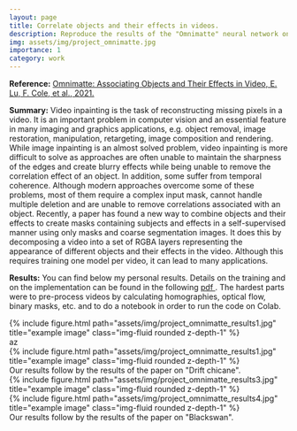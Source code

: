 ```yaml
---
layout: page
title: Correlate objects and their effects in videos.
description: Reproduce the results of the "Omnimatte" neural network on the DAVIS dataset and on Youtube videos.
img: assets/img/project_omnimatte.jpg
importance: 1
category: work
---
```


**Reference:** <a href="https://github.com/erikalu/omnimatte">Omnimatte: Associating Objects and Their Effects in Video, E. Lu, F. Cole, et al., 2021.</a>

**Summary:** Video inpainting is the task of reconstructing missing pixels in a video. It is an important problem in computer vision and an essential feature in many imaging and graphics applications, e.g. object removal, image restoration, manipulation, retargeting, image composition and rendering. While image inpainting is an almost solved problem, video inpainting is more difficult to solve as approaches are often unable to maintain the sharpness of the edges and create blurry effects while being unable to remove the correlation effect of an object. In addition, some suffer from temporal coherence. Although modern approaches overcome some of these problems, most of them require a complex input mask, cannot handle multiple deletion and are unable to remove correlations associated with an object. Recently, a paper has found a new way to combine objects and their effects to create masks containing subjects and effects in a self-supervised manner using only masks and coarse segmentation images. It does this by decomposing a video into a set of RGBA layers representing the appearance of different objects and their effects in the video. Although this requires training one model per video, it can lead to many applications.

**Results:** You can find below my personal results. Details on the training and on the implementation can be found in the following <a href="/assets/pdf/Report_Omnimatte"> pdf </a>. The hardest parts were to pre-process videos by calculating homographies, optical flow, binary masks, etc. and to do a notebook in order to run the code on Colab.
<div class="row">
    <div class="col-sm mt-3 mt-md-0">
        {% include figure.html path="assets/img/project_omnimatte_results1.jpg" title="example image" class="img-fluid rounded z-depth-1" %}
    </div>
</div>
az
<div class="row">
    <div class="col-sm mt-3 mt-md-0">
        {% include figure.html path="assets/img/project_omnimatte_results1.jpg" title="example image" class="img-fluid rounded z-depth-1" %}
    </div>
</div>
<div class="caption">
    Our results follow by the results of the paper on "Drift chicane".
</div>

<div class="row">
    <div class="col-sm mt-3 mt-md-0">
        {% include figure.html path="assets/img/project_omnimatte_results3.jpg" title="example image" class="img-fluid rounded z-depth-1" %}
    </div>
</div>

<div class="row">
    <div class="col-sm mt-3 mt-md-0">
        {% include figure.html path="assets/img/project_omnimatte_results4.jpg" title="example image" class="img-fluid rounded z-depth-1" %}
    </div>
</div>
<div class="caption">
    Our results follow by the results of the paper on "Blackswan".
</div>